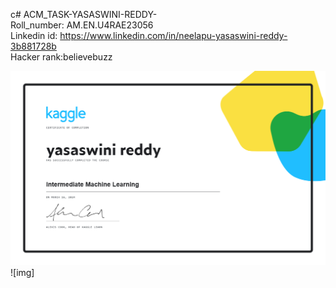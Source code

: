 c# ACM_TASK-YASASWINI-REDDY- <br>
Roll_number: AM.EN.U4RAE23056 <br>
Linkedin id: https://www.linkedin.com/in/neelapu-yasaswini-reddy-3b881728b <br>
Hacker rank:believebuzz

![img](https://github.com/Yasaswini1425/ACM_TASK-YASASWINI-REDDY-/blob/main/pictures/yasaswini%20reddy%20-%20Intermediate%20Machine%20Learning.png)
![img]
